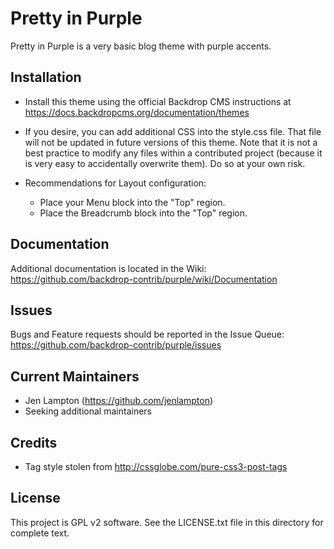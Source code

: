 Pretty in Purple
======================

Pretty in Purple is a very basic blog theme with purple accents.

Installation
------------

- Install this theme using the official Backdrop CMS instructions at
  https://docs.backdropcms.org/documentation/themes

- If you desire, you can add additional CSS into the style.css file. That file
  will not be updated in future versions of this theme. Note that it is not a
  best practice to modify any files within a contributed project (because it is
  very easy to accidentally overwrite them). Do so at your own risk.

- Recommendations for Layout configuration: 
  * Place your Menu block into the "Top" region.
  * Place the Breadcrumb block into the "Top" region.

Documentation
-------------

Additional documentation is located in the Wiki:
https://github.com/backdrop-contrib/purple/wiki/Documentation

Issues
------

Bugs and Feature requests should be reported in the Issue Queue:
https://github.com/backdrop-contrib/purple/issues

Current Maintainers
-------------------

- Jen Lampton (https://github.com/jenlampton)
- Seeking additional maintainers

Credits
-------

- Tag style stolen from http://cssglobe.com/pure-css3-post-tags

License
-------

This project is GPL v2 software. See the LICENSE.txt file in this directory for
complete text.
